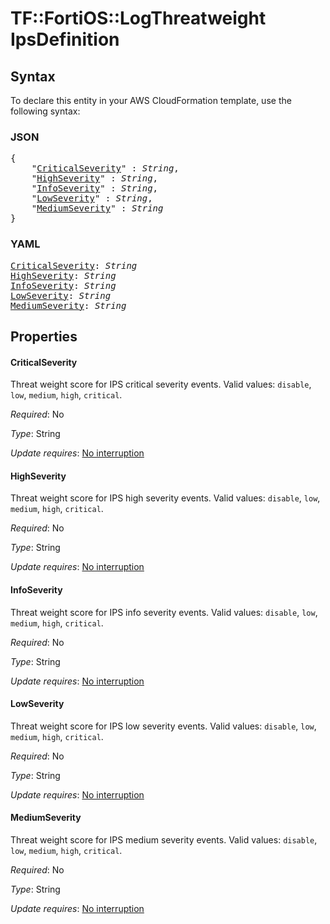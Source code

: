 # TF::FortiOS::LogThreatweight IpsDefinition

## Syntax

To declare this entity in your AWS CloudFormation template, use the following syntax:

### JSON

<pre>
{
    "<a href="#criticalseverity" title="CriticalSeverity">CriticalSeverity</a>" : <i>String</i>,
    "<a href="#highseverity" title="HighSeverity">HighSeverity</a>" : <i>String</i>,
    "<a href="#infoseverity" title="InfoSeverity">InfoSeverity</a>" : <i>String</i>,
    "<a href="#lowseverity" title="LowSeverity">LowSeverity</a>" : <i>String</i>,
    "<a href="#mediumseverity" title="MediumSeverity">MediumSeverity</a>" : <i>String</i>
}
</pre>

### YAML

<pre>
<a href="#criticalseverity" title="CriticalSeverity">CriticalSeverity</a>: <i>String</i>
<a href="#highseverity" title="HighSeverity">HighSeverity</a>: <i>String</i>
<a href="#infoseverity" title="InfoSeverity">InfoSeverity</a>: <i>String</i>
<a href="#lowseverity" title="LowSeverity">LowSeverity</a>: <i>String</i>
<a href="#mediumseverity" title="MediumSeverity">MediumSeverity</a>: <i>String</i>
</pre>

## Properties

#### CriticalSeverity

Threat weight score for IPS critical severity events. Valid values: `disable`, `low`, `medium`, `high`, `critical`.

_Required_: No

_Type_: String

_Update requires_: [No interruption](https://docs.aws.amazon.com/AWSCloudFormation/latest/UserGuide/using-cfn-updating-stacks-update-behaviors.html#update-no-interrupt)

#### HighSeverity

Threat weight score for IPS high severity events. Valid values: `disable`, `low`, `medium`, `high`, `critical`.

_Required_: No

_Type_: String

_Update requires_: [No interruption](https://docs.aws.amazon.com/AWSCloudFormation/latest/UserGuide/using-cfn-updating-stacks-update-behaviors.html#update-no-interrupt)

#### InfoSeverity

Threat weight score for IPS info severity events. Valid values: `disable`, `low`, `medium`, `high`, `critical`.

_Required_: No

_Type_: String

_Update requires_: [No interruption](https://docs.aws.amazon.com/AWSCloudFormation/latest/UserGuide/using-cfn-updating-stacks-update-behaviors.html#update-no-interrupt)

#### LowSeverity

Threat weight score for IPS low severity events. Valid values: `disable`, `low`, `medium`, `high`, `critical`.

_Required_: No

_Type_: String

_Update requires_: [No interruption](https://docs.aws.amazon.com/AWSCloudFormation/latest/UserGuide/using-cfn-updating-stacks-update-behaviors.html#update-no-interrupt)

#### MediumSeverity

Threat weight score for IPS medium severity events. Valid values: `disable`, `low`, `medium`, `high`, `critical`.

_Required_: No

_Type_: String

_Update requires_: [No interruption](https://docs.aws.amazon.com/AWSCloudFormation/latest/UserGuide/using-cfn-updating-stacks-update-behaviors.html#update-no-interrupt)

